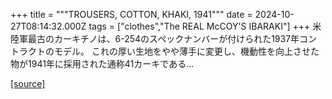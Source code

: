 +++
title = """TROUSERS, COTTON, KHAKI, 1941"""
date = 2024-10-27T08:14:32.000Z
tags = ["clothes","The REAL McCOY'S IBARAKI"]
+++
米陸軍最古のカーキチノは、6-254のスペックナンバーが付けられた1937年コントラクトのモデル。 これの厚い生地をやや薄手に変更し、機動性を向上させた物が1941年に採用された通称41カーキである...

[[source]](https://the-realmccoys.ocnk.net/product/1412)
